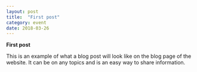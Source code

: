```yaml
---
layout: post
title:  "First post"
category: event
date: 2018-03-26
---
```


**First post**

This is an example of what a blog post will look like on the blog page of the website.
It can be on any topics and is an easy way to share information.
